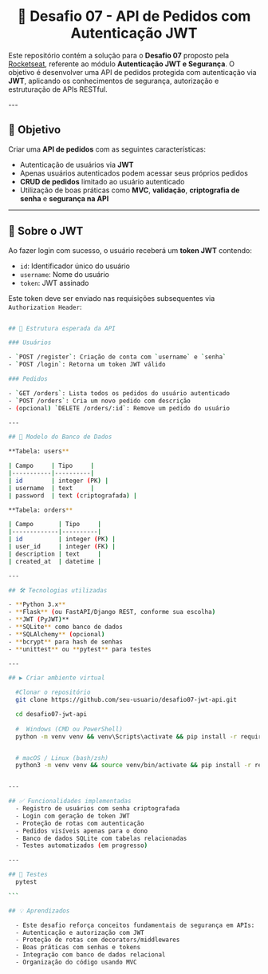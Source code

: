 <strong><h1 align="center">🔐 Desafio 07 - API de Pedidos com Autenticação JWT</h1></strong>

<p align="justify">

Este repositório contém a solução para o **Desafio 07** proposto pela [Rocketseat](https://rocketseat.com.br), referente ao módulo **Autenticação JWT e Segurança**. O objetivo é desenvolver uma API de pedidos protegida com autenticação via **JWT**, aplicando os conhecimentos de segurança, autorização e estruturação de APIs RESTful.
</p>
---

## 📌 Objetivo

Criar uma **API de pedidos** com as seguintes características:

- Autenticação de usuários via **JWT**
- Apenas usuários autenticados podem acessar seus próprios pedidos
- **CRUD de pedidos** limitado ao usuário autenticado
- Utilização de boas práticas como **MVC**, **validação**, **criptografia de senha** e **segurança na API**

---

## 🔐 Sobre o JWT

Ao fazer login com sucesso, o usuário receberá um **token JWT** contendo:

- `id`: Identificador único do usuário
- `username`: Nome do usuário
- `token`: JWT assinado

Este token deve ser enviado nas requisições subsequentes via `Authorization Header`:

````bash

## 📁 Estrutura esperada da API

### Usuários

- `POST /register`: Criação de conta com `username` e `senha`
- `POST /login`: Retorna um token JWT válido

### Pedidos

- `GET /orders`: Lista todos os pedidos do usuário autenticado
- `POST /orders`: Cria um novo pedido com descrição
- (opcional) `DELETE /orders/:id`: Remove um pedido do usuário

---

## 🧱 Modelo do Banco de Dados

**Tabela: users**

| Campo     | Tipo     |
|-----------|----------|
| id        | integer (PK) |
| username  | text     |
| password  | text (criptografada) |

**Tabela: orders**

| Campo       | Tipo     |
|-------------|----------|
| id          | integer (PK) |
| user_id     | integer (FK) |
| description | text     |
| created_at  | datetime |

---

## 🛠 Tecnologias utilizadas

- **Python 3.x**
- **Flask** (ou FastAPI/Django REST, conforme sua escolha)
- **JWT (PyJWT)**
- **SQLite** como banco de dados
- **SQLAlchemy** (opcional)
- **bcrypt** para hash de senhas
- **unittest** ou **pytest** para testes

---

## ▶️ Criar ambiente virtual

  #Clonar o repositório
  git clone https://github.com/seu-usuario/desafio07-jwt-api.git

  cd desafio07-jwt-api
  
  #  Windows (CMD ou PowerShell)
  python -m venv venv && venv\Scripts\activate && pip install -r requirements.txt


  # macOS / Linux (bash/zsh)
  python3 -m venv venv && source venv/bin/activate && pip install -r requirements.txt


---

## ✅ Funcionalidades implementadas
  - Registro de usuários com senha criptografada
  - Login com geração de token JWT
  - Proteção de rotas com autenticação
  - Pedidos visíveis apenas para o dono
  - Banco de dados SQLite com tabelas relacionadas
  - Testes automatizados (em progresso)

---

## 🧪 Testes
  pytest

```

## 💡 Aprendizados

  - Este desafio reforça conceitos fundamentais de segurança em APIs:
  - Autenticação e autorização com JWT
  - Proteção de rotas com decorators/middlewares
  - Boas práticas com senhas e tokens
  - Integração com banco de dados relacional
  - Organização do código usando MVC